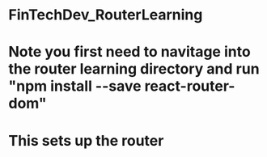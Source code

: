 # FinTechDev_RouterLearning

# Note you first need to navitage into the router learning directory and run "npm install --save react-router-dom"
# This sets up the router

